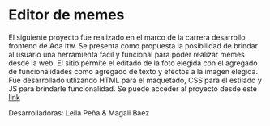 # Editor de memes
El siguiente proyecto fue realizado en el marco de la carrera desarrollo frontend de Ada Itw. Se presenta como propuesta la posibilidad de brindar al usuario una herramienta facil y funcional para poder realizar memes desde la web. El sitio permite el editado de la  foto elegida  con el agregado de funcionalidades como agregado de texto y efectos a la imagen elegida.
Fue desarrollado utlizando HTML para el maquetado, CSS para el estilado y JS para brindarle funcionalidad.
Se puede acceder al proyecto desde este [link](https://leilapena.github.io/generador-de-memes/)

Desarrolladoras: 
Leila Peña &
Magali Baez
